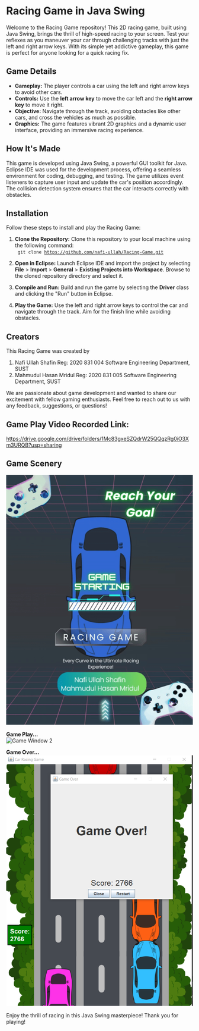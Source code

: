 # Racing Game in Java Swing

Welcome to the Racing Game repository! This 2D racing game, built using Java Swing, brings the thrill of high-speed racing to your screen. 
Test your reflexes as you maneuver your car through challenging tracks with just the left and right arrow keys. 
With its simple yet addictive gameplay, this game is perfect for anyone looking for a quick racing fix.

## Game Details

- **Gameplay:** The player controls a car using the left and right arrow keys to avoid other cars.
- **Controls:** Use the **left arrow key** to move the car left and the **right arrow key** to move it right.
- **Objective:** Navigate through the track, avoiding obstacles like other cars, and cross the vehicles as much as possible.
- **Graphics:** The game features vibrant 2D graphics and a dynamic user interface, providing an immersive racing experience.

## How It's Made

This game is developed using Java Swing, a powerful GUI toolkit for Java. 
Eclipse IDE was used for the development process, offering a seamless environment for coding, debugging, and testing. 
The game utilizes event listeners to capture user input and update the car's position accordingly. 
The collision detection system ensures that the car interacts correctly with obstacles.

## Installation

Follow these steps to install and play the Racing Game:

1. **Clone the Repository:** Clone this repository to your local machine using the following command: <br>
<code> git clone https://github.com/nafi-ullah/Racing-Game.git </code>


2. **Open in Eclipse:** Launch Eclipse IDE and import the project by selecting **File** > **Import** > **General** > **Existing Projects into Workspace**. Browse to the cloned repository directory and select it.

3. **Compile and Run:** Build and run the game by selecting the **Driver** class and clicking the "Run" button in Eclipse.

4. **Play the Game:** Use the left and right arrow keys to control the car and navigate through the track. Aim for the finish line while avoiding obstacles.

## Creators

This Racing Game was created by 
1. Nafi Ullah Shafin
   Reg: 2020 831 004
   Software Engineering Department, SUST
3. Mahmudul Hasan Mridul
   Reg: 2020 831 005
   Software Engineering Department, SUST
   
We are passionate about game development and wanted to share our excitement with fellow gaming enthusiasts. 
Feel free to reach out to us with any feedback, suggestions, or questions!

## Game Play Video Recorded Link: <br>
https://drive.google.com/drive/folders/1Mc83gxeSZQdrW25QQqzRg0iO3Xm3URQB?usp=sharing

## Game Scenery <br>
![Game Window 1](resources/images/IntroGif.gif)

**Game Play...** <br>
![Game Window 2](resources/images/gameplay.gif)

**Game Over...** <br>
![Game Window 3](resources/images/gameover.png)

Enjoy the thrill of racing in this Java Swing masterpiece! Thank you for playing!
